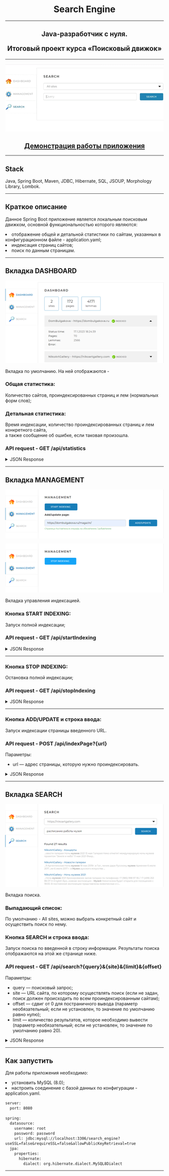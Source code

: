 <h1 align="center">Search Engine</h1>

----
<h2 align="center"> 
<p>Java-разработчик с нуля.</p>
<p>Итоговый проект курса «Поисковый движок»</p>
</h2>

----
<p align="center">
<img src="imagesForReadme/1.gif"></p>
<h2 align="center"><a  href="https://www.youtube.com/watch?v=VEODIthri6A">Демонстрация работы приложения</a></h2>

----
## Stack
Java, Spring Boot, Maven, JDBC, Hibernate, SQL, JSOUP, Morphology Library, Lombok.
____
## Краткое описание
Данное Spring Boot приложение является локальным поисковым движком,
основной функциональностью которого являются:
<li>отображение общей и детальной статистики по сайтам, указанных в конфигурационном файле - application.yaml;</li>
<li>индексация страниц сайтов;</li>
<li>поиск по данным страницам.</li>

____
## Вкладка DASHBOARD
<p align="center">
<img src="imagesForReadme/2.png"></p>

Вкладка по умолчанию. На ней отображаются - 
### Общая статистика:
Количество сайтов, проиндексированных страниц и лем (нормальных форм слов);
### Детальная статистика:
Время индексации,
количество проиндексированных страниц и лем конкретного сайта,   
а также сообщение об ошибке, если таковая произошла.
### API request - GET /api/statistics
<details>
<summary>JSON Response</summary> 

{\
&emsp;'result': true,\
&emsp;'statistics': {\
&emsp;&emsp;"total": {\
&emsp;&emsp;&emsp;"sites": 10,\
&emsp;&emsp;&emsp;"pages": 436423,\
&emsp;&emsp;&emsp;"lemmas": 5127891,\
&emsp;&emsp;&emsp;"indexing": true\
&emsp;&emsp;},\
&emsp;&emsp;"detailed": [\
&emsp;&emsp;&emsp;{\
&emsp;&emsp;&emsp;&emsp;"url": "https://dombulgakova.ru",\
&emsp;&emsp;&emsp;&emsp;"name": "DomBulgakova",\
&emsp;&emsp;&emsp;&emsp;"status": "INDEXED",\
&emsp;&emsp;&emsp;&emsp;"statusTime": 1600160357,\
&emsp;&emsp;&emsp;&emsp;"error": "Ошибка индексации: главная страница сайта недоступна",\
&emsp;&emsp;&emsp;&emsp;"pages": 5764,\
&emsp;&emsp;&emsp;&emsp;"lemmas": 321115\
&emsp;&emsp;&emsp;&emsp;},\
&emsp;&emsp;&emsp;...\
&emsp;&emsp;]\
}
</details> 

___
## Вкладка MANAGEMENT
<p align="center">
<img src="imagesForReadme/3.png"></p>
<p align="center">
<img src="imagesForReadme/4.png"></p>

Вкладка управления индексацией.
### Кнопка START INDEXING:
Запуск полной индексации;
### API request - GET /api/startIndexing
<details>
<summary>JSON Response</summary> 
 <h3>OK</h3>

{\
&emsp;'result': true\
}
______
<h3>ERROR</h3>

{\
&emsp;'result': false,\
&emsp;'error': "Индексация уже запущена"\
}
</details> 

___
### Кнопка STOP INDEXING:
Остановка полной индексации;
### API request - GET /api/stopIndexing
<details>
<summary>JSON Response</summary> 
 <h3>OK</h3>

{\
&emsp;'result': true\
}
______
<h3>ERROR</h3>

{\
&emsp;'result': false,\
&emsp;'error': "Индексация не запущена"\
}
</details> 

___
### Кнопка ADD/UPDATE и строка ввода:
Запуск индексации страницы введенного URL.
### API request - POST /api/indexPage?{url}
Параметры:
* url — адрес страницы, которую нужно проиндексировать.
<details>
<summary>JSON Response</summary> 
 <h3>OK</h3>

{\
&emsp;'result': true\
}
______
<h3>ERROR</h3>

{\
&emsp;'result': false,\
&emsp;'error': "Данная страница находится за пределами сайтов, указанных в конфигурационном файле"\
}
</details> 

___
## Вкладка SEARCH
<p align="center">
<img src="imagesForReadme/5.png"></p>

Вкладка поиска.
### Выпадающий список:
По умолчанию - All sites, можно выбрать конкретный сайт и осуществить поиск по нему.
### Кнопка SEARCH и строка ввода:
Запуск поиска по введенной в строку информации.
Результаты поиска отображаются на этой же странице ниже.
### API request - GET /api/search?{query}&{site}&{limit}&{offset}  
Параметры:
* query — поисковый запрос;
* site — URL сайта, по которому осуществлять поиск (если не задан, поиск
  должен происходить по всем проиндексированным сайтам);
* offset — сдвиг от 0 для постраничного вывода (параметр
  необязательный; если не установлен, то значение по умолчанию равно
  нулю);
* limit — количество результатов, которое необходимо вывести (параметр
  необязательный; если не установлен, то значение по умолчанию равно
  20).
<details>
<summary>JSON Response</summary> 
 <h3>OK</h3>

{\
&emsp;'result': true,\
&emsp;'count': 574,\
&emsp;'data': [\
&emsp;&emsp;&emsp;{\
&emsp;&emsp;&emsp;&emsp;"site": "https://dombulgakova.ru",\
&emsp;&emsp;&emsp;&emsp;"siteName": "DomBulgakova",\
&emsp;&emsp;&emsp;&emsp;"uri": "/biblioteka-bulgakovskogo-doma",\
&emsp;&emsp;&emsp;&emsp;"title": "Библиотека Булгаковского Дома - Булгаковский Дом",\
&emsp;&emsp;&emsp;&emsp;"snippet": "...ться с современными \<b>авторами\</b>. В «Библиотеке» вы ...Мы сообщаем о новых \<b>авторах\</b> и...",\
&emsp;&emsp;&emsp;&emsp;"relevance": 0.93362\
&emsp;&emsp;&emsp;},\
&emsp;&emsp;&emsp;...\
&emsp;]\
}
______
<h3>ERROR</h3>

{\
&emsp;'result': false,\
&emsp;'error': "Задан пустой поисковый запрос"\
}
</details> 

___
## Как запустить
Для работы приложения необходимо:
<li>установить MySQL (8.0);</li>
<li>настроить соединение с базой данных по конфигурации - application.yaml.</li>

```
server:
  port: 8080

spring:
  datasource:
    username: root
    password: password
    url: jdbc:mysql://localhost:3306/search_engine?useSSL=false&requireSSL=false&allowPublicKeyRetrieval=true
  jpa:
    properties:
      hibernate:
        dialect: org.hibernate.dialect.MySQL8Dialect
```
____